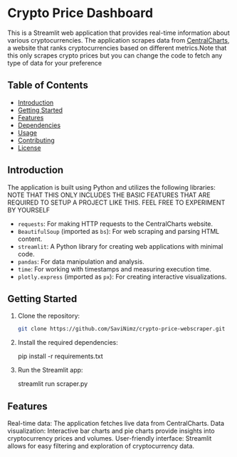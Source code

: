 # Crypto Price Dashboard

This is a Streamlit web application that provides real-time information about various cryptocurrencies. The application scrapes data from [CentralCharts](https://www.centralcharts.com/en/price-list-ranking/), a website that ranks cryptocurrencies based on different metrics.Note that this only scrapes crypto prices but you can change the code to fetch any type of data for your preference

## Table of Contents

- [Introduction](#introduction)
- [Getting Started](#getting-started)
- [Features](#features)
- [Dependencies](#dependencies)
- [Usage](#usage)
- [Contributing](#contributing)
- [License](#license)

## Introduction

The application is built using Python and utilizes the following libraries: NOTE THAT THIS ONLY INCLUDES THE BASIC FEATURES THAT ARE REQUIRED TO SETUP A PROJECT LIKE THIS. FEEL FREE TO EXPERIMENT BY YOURSELF

- `requests`: For making HTTP requests to the CentralCharts website.
- `BeautifulSoup` (imported as `bs`): For web scraping and parsing HTML content.
- `streamlit`: A Python library for creating web applications with minimal code.
- `pandas`: For data manipulation and analysis.
- `time`: For working with timestamps and measuring execution time.
- `plotly.express` (imported as `px`): For creating interactive visualizations.

## Getting Started

1. Clone the repository:

   ```bash
   git clone https://github.com/SaviNimz/crypto-price-webscraper.git

2. Install the required dependencies:

    pip install -r requirements.txt

3. Run the Streamlit app:

    streamlit run scraper.py

## Features

Real-time data: The application fetches live data from CentralCharts.
Data visualization: Interactive bar charts and pie charts provide insights into cryptocurrency prices and volumes.
User-friendly interface: Streamlit allows for easy filtering and exploration of cryptocurrency data.